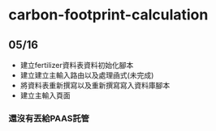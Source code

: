 # carbon-footprint-calculation

## 05/16

* 建立fertilizer資料表資料初始化腳本
* 建立建立主輸入路由以及處理凾式(未完成)
* 將資料表重新撰寫以及重新撰寫寫入資料庫腳本
* 建立主輸入頁面

### 還沒有丟給PAAS託管